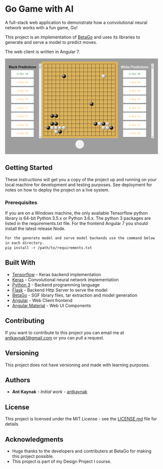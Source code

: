 # Go Game with AI

A full-stack web application to demonstrate how a convolutional neural network works with a fun game, Go!

This project is an implementation of [BetaGo](https://github.com/maxpumperla/betago) and uses its libraries to generate and serve
a model to predict moves.

The web client is written in Angular 7.

![Go game](https://github.com/antkaynak/GoGame/blob/master/gogame.png)

## Getting Started

These instructions will get you a copy of the project up and running on your local machine for development and testing purposes. See deployment for notes on how to deploy the project on a live system.

### Prerequisites

If you are on a Windows machine, the only available Tensorflow python library is 64-bit Python 3.5.x or Python 3.6.x.
The python 3 packages are listed in the requirements.txt file.
For the frontend Angular 7 you should install the latest release Node.

```
For the generate model and serve model backends use the command below in each directory.
pip install -r /path/to/requirements.txt

```

## Built With

* [Tensorflow](https://www.tensorflow.org/) - Keras backend implementation
* [Keras](https://keras.io/) - Convolutional neural network implementation
* [Python 3](https://www.python.org/) - Backend programming language
* [Flask](http://flask.pocoo.org/) - Backend Http Server to serve the model
* [BetaGo](https://github.com/maxpumperla/betago) - SGF library files, tar extraction and model generation
* [Angular](https://angular.io/) - Web Client frontend
* [Angular Material](https://material.angular.io/) - Web UI Components


## Contributing

If you want to contribute to this project you can email me at antkaynak1@gmail.com or you can pull a request.

## Versioning

This project does not have versioning and made with learning purposes.

## Authors

* **Ant Kaynak** - *Initial work* - [antkaynak](https://github.com/antkaynak)


## License

This project is licensed under the MIT License - see the [LICENSE.md](https://github.com/antkaynak/GoGame/blob/master/LICENSE) file for details

## Acknowledgments

* Huge thanks to the developers and contributers at BetaGo for making this project possible.
* This project is part of my Design Project I course.

